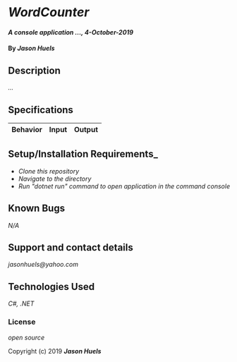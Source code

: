 # _WordCounter_

#### _A console application ..., 4-October-2019_

#### By _**Jason Huels**_

## Description

_..._

## Specifications

| Behavior | Input | Output|
|:------|:---------:|:------:|



## Setup/Installation Requirements_

* _Clone this repository_
* _Navigate to the directory_
* _Run "dotnet run" command to open application in the command console_

## Known Bugs

_N/A_

## Support and contact details

_jasonhuels@yahoo.com_

## Technologies Used

_C#, .NET_

### License

*open source*

Copyright (c) 2019 **_Jason Huels_**